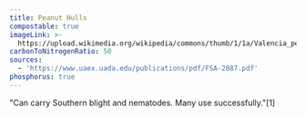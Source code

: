 ```yaml
---
title: Peanut Hulls
compostable: true
imageLink: >-
  https://upload.wikimedia.org/wikipedia/commons/thumb/1/1a/Valencia_peanuts.jpg/512px-Valencia_peanuts.jpg
carbonToNitrogenRatio: 50
sources:
  - 'https://www.uaex.uada.edu/publications/pdf/FSA-2087.pdf'
phosphorus: true
---
```


"Can carry Southern blight and nematodes. Many use
successfully."\[1]
